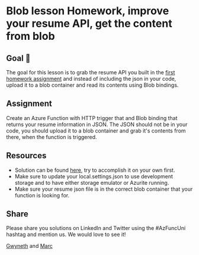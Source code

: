 # Blob lesson Homework, improve your resume API, get the content from blob 

## Goal 🎯

The goal for this lesson is to grab the resume API you built in the [first homework assignment](../lessons/dotnet/http/http-homework-dotnet.md) and instead of including the json in your code, upload it to a blob container and read its contents using Blob bindings. 

## Assignment

Create an Azure Function with HTTP trigger that and  Blob binding that returns your resume information in JSON. The JSON should not be in your code, you should upload it to a blob container and grab it's contents from there, when the function is triggered.

## Resources

- Solution can be found [here](../src/dotnet/homework/resume-api/ResumeFromBlob.cs), try to accomplish it on your own first.
- Make sure to update your local.settings.json to use development storage and to have either storage emulator or Azurite running.
- Make sure your resume json file is in the correct blob container that your function is looking for. 


## Share

Please share you solutions on LinkedIn and Twitter using the #AzFuncUni hashtag and mention us. We would love to see it!

[Gwyneth](https://twitter.com/madebygps) and [Marc](https://twitter.com/marcduiker)
